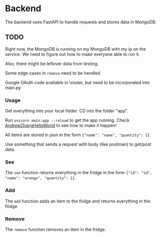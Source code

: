 # Backend

The backend uses FastAPI to handle requests and stores data in MongoDB.

## TODO

Right now, the MongoDB is running on my MongoDB with my ip on the service. We need to figure out how to make everyone able to run it.

Also, there might be leftover data from testing.

Some edge cases in `remove` need to be handled.

Google OAuth code available in \router, but need to be incorporated into main.py

### Usage

Get everything into your local folder. CD into the folder "app".

Run `uvicorn main:app --reload` to get the app running. Check [AndrewZhangHelloWorld](../TeamHelloWorld/AndrewZhangHelloWorld/README.md) to see how to make it happen!

All items are stored in json in the form `{"name": "name", "quantity": 1}`.

Use something that sends a request with body (like postman) to get/post data. 

### See

The `see` function returns everything in the fridge in the form `{"id": "id", "name": "orange", "quantity": 1}`.

### Add

The `add` function adds an item to the fridge and returns everything in the fridge.

### Remove

The `remove` function removes an item in the fridge.
